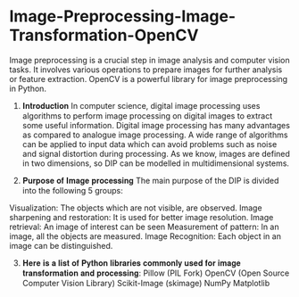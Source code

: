 # Image-Preprocessing-Image-Transformation-OpenCV
Image preprocessing is a crucial step in image analysis and computer vision tasks. It involves various operations to prepare images for further analysis or feature extraction. OpenCV is a powerful library for image preprocessing in Python.


1. 𝐈𝐧𝐭𝐫𝐨𝐝𝐮𝐜𝐭𝐢𝐨𝐧
In computer science, digital image processing uses algorithms to perform image processing on digital images to extract some useful information. Digital image processing has many advantages as compared to analogue image processing. A wide range of algorithms can be applied to input data which can avoid problems such as noise and signal distortion during processing. As we know, images are defined in two dimensions, so DIP can be modelled in multidimensional systems.


2. 𝐏𝐮𝐫𝐩𝐨𝐬𝐞 𝐨𝐟 𝐈𝐦𝐚𝐠𝐞 𝐩𝐫𝐨𝐜𝐞𝐬𝐬𝐢𝐧𝐠
The main purpose of the DIP is divided into the following 5 groups:

Visualization: The objects which are not visible, are observed.
Image sharpening and restoration: It is used for better image resolution.
Image retrieval: An image of interest can be seen
Measurement of pattern: In an image, all the objects are measured.
Image Recognition: Each object in an image can be distinguished.


3. 𝐇𝐞𝐫𝐞 𝐢𝐬 𝐚 𝐥𝐢𝐬𝐭 𝐨𝐟 𝐏𝐲𝐭𝐡𝐨𝐧 𝐥𝐢𝐛𝐫𝐚𝐫𝐢𝐞𝐬 𝐜𝐨𝐦𝐦𝐨𝐧𝐥𝐲 𝐮𝐬𝐞𝐝 𝐟𝐨𝐫 𝐢𝐦𝐚𝐠𝐞 𝐭𝐫𝐚𝐧𝐬𝐟𝐨𝐫𝐦𝐚𝐭𝐢𝐨𝐧 𝐚𝐧𝐝 𝐩𝐫𝐨𝐜𝐞𝐬𝐬𝐢𝐧𝐠:
Pillow (PIL Fork)
OpenCV (Open Source Computer Vision Library)
Scikit-Image (skimage)
NumPy
Matplotlib
